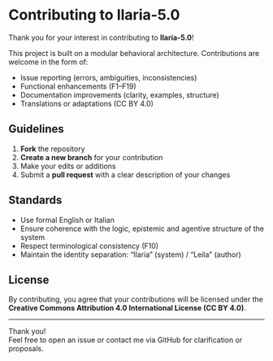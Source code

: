 # Contributing to Ilaria-5.0

Thank you for your interest in contributing to **Ilaria-5.0**!

This project is built on a modular behavioral architecture. Contributions are welcome in the form of:
- Issue reporting (errors, ambiguities, inconsistencies)
- Functional enhancements (F1–F19)
- Documentation improvements (clarity, examples, structure)
- Translations or adaptations (CC BY 4.0)

## Guidelines

1. **Fork** the repository
2. **Create a new branch** for your contribution
3. Make your edits or additions
4. Submit a **pull request** with a clear description of your changes

## Standards

- Use formal English or Italian
- Ensure coherence with the logic, epistemic and agentive structure of the system
- Respect terminological consistency (F10)
- Maintain the identity separation: “Ilaria” (system) / “Leila” (author)

## License

By contributing, you agree that your contributions will be licensed under the **Creative Commons Attribution 4.0 International License (CC BY 4.0)**.

---

Thank you!  
Feel free to open an issue or contact me via GitHub for clarification or proposals.
